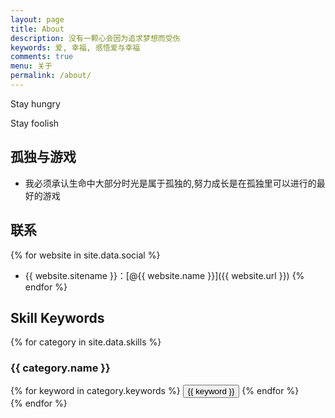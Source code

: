 ```yaml
---
layout: page
title: About
description: 没有一颗心会因为追求梦想而受伤
keywords: 爱, 幸福, 感悟爱与幸福
comments: true
menu: 关于
permalink: /about/
---
```


Stay hungry

Stay foolish

## 孤独与游戏

* 我必须承认生命中大部分时光是属于孤独的,努力成长是在孤独里可以进行的最好的游戏


## 联系

{% for website in site.data.social %}
* {{ website.sitename }}：[@{{ website.name }}]({{ website.url }})
{% endfor %}

## Skill Keywords

{% for category in site.data.skills %}
### {{ category.name }}
<div class="btn-inline">
{% for keyword in category.keywords %}
<button class="btn btn-outline" type="button">{{ keyword }}</button>
{% endfor %}
</div>
{% endfor %}
